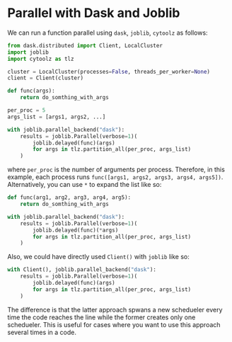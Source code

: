 # Parallel with Dask and Joblib

We can run a function parallel using `dask`, `joblib`, `cytoolz` as follows:

```python
from dask.distributed import Client, LocalCluster
import joblib
import cytoolz as tlz

cluster = LocalCluster(processes=False, threads_per_worker=None)
client = Client(cluster)

def func(args):
    return do_somthing_with_args

per_proc = 5
args_list = [args1, args2, ...]

with joblib.parallel_backend("dask"):
    results = joblib.Parallel(verbose=1)(
        joblib.delayed(func)(args)
        for args in tlz.partition_all(per_proc, args_list)
    )
```

where `per_proc` is the number of arguments per process. Therefore, in this example,
each process runs `func([args1, args2, args3, args4, args5])`. Alternatively, you can
use `*` to expand the list like so:

```python
def func(arg1, arg2, arg3, arg4, arg5):
    return do_somthing_with_args

with joblib.parallel_backend("dask"):
    results = joblib.Parallel(verbose=1)(
        joblib.delayed(func)(*args)
        for args in tlz.partition_all(per_proc, args_list)
    )
```

Also, we could have directly used `Client()` with `joblib` like so:

```python
with Client(), joblib.parallel_backend("dask"):
    results = joblib.Parallel(verbose=1)(
        joblib.delayed(func)(args)
        for args in tlz.partition_all(per_proc, args_list)
    )
```

The difference is that the latter approach spwans a new schedueler every time
the code reaches the line while the former creates only one schedueler. This
is useful for cases where you want to use this approach several times in a code.
